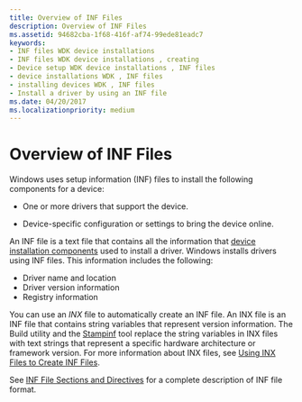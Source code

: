 ```yaml
---
title: Overview of INF Files
description: Overview of INF Files
ms.assetid: 94682cba-1f68-416f-af74-99ede81eadc7
keywords:
- INF files WDK device installations
- INF files WDK device installations , creating
- Device setup WDK device installations , INF files
- device installations WDK , INF files
- installing devices WDK , INF files
- Install a driver by using an INF file
ms.date: 04/20/2017
ms.localizationpriority: medium
---
```


# Overview of INF Files

Windows uses setup information (INF) files to install the following components for a device:

-   One or more drivers that support the device.

-   Device-specific configuration or settings to bring the device online.

An INF file is a text file that contains all the information that [device installation components](https://docs.microsoft.com/previous-versions/ff541277(v=vs.85)) used to install a driver. Windows installs drivers using INF files. This information includes the following:

-   Driver name and location
-   Driver version information
-   Registry information

You can use an *INX* file to automatically create an INF file. An INX file is an INF file that contains string variables that represent version information. The Build utility and the [Stampinf](https://docs.microsoft.com/windows-hardware/drivers/devtest/stampinf) tool replace the string variables in INX files with text strings that represent a specific hardware architecture or framework version. For more information about INX files, see [Using INX Files to Create INF Files](https://docs.microsoft.com/windows-hardware/drivers/wdf/using-inx-files-to-create-inf-files).


See [INF File Sections and Directives](inf-file-sections-and-directives.md) for a complete description of INF file format.
